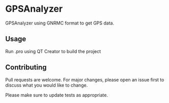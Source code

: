 # GPSAnalyzer

GPSAnalyzer using GNRMC format to get GPS data.

## Usage

Run .pro using QT Creator to build the project

## Contributing

Pull requests are welcome. For major changes, please open an issue first
to discuss what you would like to change.

Please make sure to update tests as appropriate.
